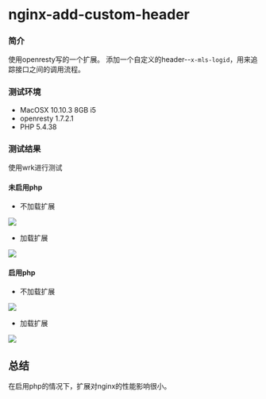 # nginx-add-custom-header

### 简介 ###

使用openresty写的一个扩展。
添加一个自定义的header--`x-mls-logid`，用来追踪接口之间的调用流程。

### 测试环境 ###

* MacOSX 10.10.3 8GB i5
* openresty 1.7.2.1
* PHP 5.4.38

### 测试结果 ###

使用wrk进行测试

#### 未启用php ####

* 不加载扩展

![](https://github.com/pein0119/nginx-add-custom-header/blob/master/img/test1.png?raw=true) 

* 加载扩展

![](https://github.com/pein0119/nginx-add-custom-header/blob/master/img/test2.png?raw=true) 

#### 启用php ####

* 不加载扩展

![](https://github.com/pein0119/nginx-add-custom-header/blob/master/img/test3.png?raw=true) 

* 加载扩展

![](https://github.com/pein0119/nginx-add-custom-header/blob/master/img/test4.png?raw=true) 

## 总结 ##

在启用php的情况下，扩展对nginx的性能影响很小。
